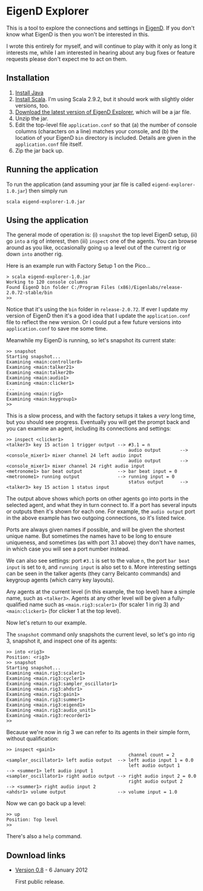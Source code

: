 # EigenD Explorer

This is a tool to explore the connections and settings in
[EigenD](http://www.eigenlabs.com/downloads/latest/std/). If you
don't know what EigenD is then you won't be interested in this.

I wrote this entirely for myself, and will continue to play with it only
as long it interests me, while I am interested in hearing about any bug
fixes or feature requests please don't expect me to act on them.

## Installation

1. [Install Java](http://www.java.com/en/download/index.jsp)
1. [Install Scala](http://www.scala-lang.org/downloads).
I'm using Scala 2.9.2, but it should work with slightly older versions, too.
1. [Download the latest version of EigenD Explorer](#download-links), which will be a jar file.
1. Unzip the jar.
1. Edit the top-level file `application.conf` so that (a) the number of 
console columns (characters on a line) matches your console, and (b) the
location of your EigenD `bin` directory is included. Details are given in
the `application.conf` file itself.
1. Zip the jar back up.

## Running the application

To run the application (and assuming your jar file is called
`eigend-explorer-1.0.jar`) then simply run

    scala eigend-explorer-1.0.jar

## Using the application

The general mode of operation is: (i) `snapshot` the top level EigenD
setup, (ii) go `into` a rig of interest, then (iii) `inspect` one of the
agents. You can browse around as you like, occasionally going `up` a level
out of the current rig or down `into` another rig.

Here is an example run with Factory Setup 1 on the Pico...

    > scala eigend-explorer-1.0.jar
    Working to 120 console columns
    Found EigenD bin folder C:/Program Files (x86)/Eigenlabs/release-2.0.72-stable/bin
    >> 

Notice that it's using the `bin` folder in `release-2.0.72`. If ever I update my version
of EigenD then it's a good idea that I update the `application.conf` file to reflect the
new version. Or I could put a few future versions into `application.conf` to save me
some time.

Meanwhile my EigenD is running, so let's snapshot its current state:

    >> snapshot
    Starting snapshot...
    Examining <main:controller8>
    Examining <main:talker21>
    Examining <main:talker20>
    Examining <main:audio1>
    Examining <main:clicker1>
    ...
    Examining <main:rig5>
    Examining <main:keygroup1>
    >>

This is a slow process, and with the factory setups it takes a _very_ long time,
but you should see progress. Eventually you will get the prompt back and you can
examine an agent, including its connections and settings:

    >> inspect <clicker1>
    <talker3> key 15 action 1 trigger output --> #3.1 = n
                                                 audio output       --> <console_mixer1> mixer channel 24 left audio input
                                                 audio output       --> <console_mixer1> mixer channel 24 right audio input
    <metronome1> bar beat output             --> bar beat input = 0
    <metronome1> running output              --> running input = 0
                                                 status output      --> <talker3> key 15 action 1 status input

The output above shows which ports on other agents go into ports in the selected
agent, and what they in turn connect to. If a port has several inputs or
outputs then it's shown for each one. For example, the `audio output` port in the
above example has two outgoing connections, so it's listed twice.

Ports are always given names if possible,
and will be given the shortest unique name. But sometimes the names have to be long to
ensure uniqueness, and sometimes (as with port 3.1 above) they don't have names,
in which case you will see a port number instead.

We can also see settings:
port `#3.1` is set to the value `n`, the port `bar beat input` is set to `0`,
and `running input` is also set to `0`. More interesting settings can be seen
in the talker agents (they carry Belcanto commands) and keygroup agents (which
carry key layouts).

Any agents at the current level (in this example, the top level) have a simple
name, such as `<talker3>`. Agents at any other level will be given a fully-qualified
name such as `<main.rig3:scaler1>` (for scaler 1 in rig 3) and `<main:clicker1>`
(for clicker 1 at the top level).

Now let's return to our example.

The `snapshot` command only snapshots the current level, so let's go into
rig 3, snapshot it, and inspect one of its agents:

    >> into <rig3>
    Position: <rig3>
    >> snapshot
    Starting snapshot...
    Examining <main.rig3:scaler1>
    Examining <main.rig3:cycler1>
    Examining <main.rig3:sampler_oscillator1>
    Examining <main.rig3:ahdsr1>
    Examining <main.rig3:gain1>
    Examining <main.rig3:summer1>
    Examining <main.rig3:eigend1>
    Examining <main.rig3:audio_unit1>
    Examining <main.rig3:recorder1>
    >>

Because we're now in rig 3 we can refer to its agents in their simple form, without
qualification:

    >> inspect <gain1>
                                                 channel count = 2
    <sampler_oscillator1> left audio output  --> left audio input 1 = 0.0
                                                 left audio output 1       --> <summer1> left audio input 1
    <sampler_oscillator1> right audio output --> right audio input 2 = 0.0
                                                 right audio output 2      --> <summer1> right audio input 2
    <ahdsr1> volume output                   --> volume input = 1.0

Now we can go back up a level:

    >> up
    Position: Top level
    >>

There's also a `help` command.

## Download links

* [Version 0.8](https://s3-eu-west-1.amazonaws.com/niksilver.public/eigend-explorer/eigend-explorer-0.8.jar) - 6 January 2012

    First public release.
